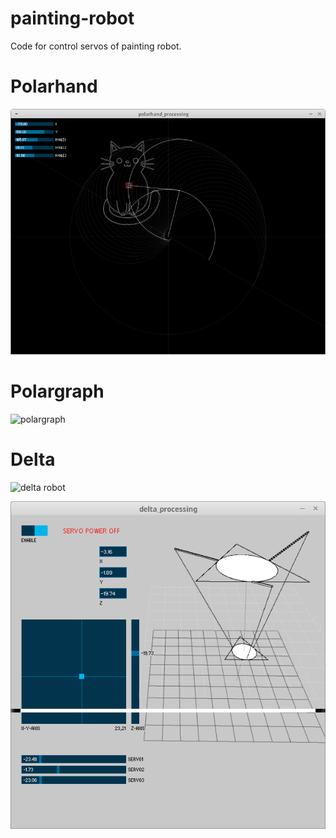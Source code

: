 # painting-robot
Code for control servos of painting robot.

# Polarhand
![polargraph](https://raw.githubusercontent.com/peko/painting-robot/master/polarhand/processing.png)

# Polargraph
![polargraph](http://img.youtube.com/vi/Mnwpy-2SXUU/0.jpg)

# Delta

![delta robot](http://img.youtube.com/vi/FBkr9hXcAdI/maxresdefault.jpg)

![delta processing math](https://raw.githubusercontent.com/peko/painting-robot/master/delta/delta_processing/screenshoot.png)
